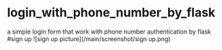 # login_with_phone_number_by_flask
a simple login form that work with phone number authentication by flask
#sign up
![sign up picture](/main/screenshot/sign up.png)
